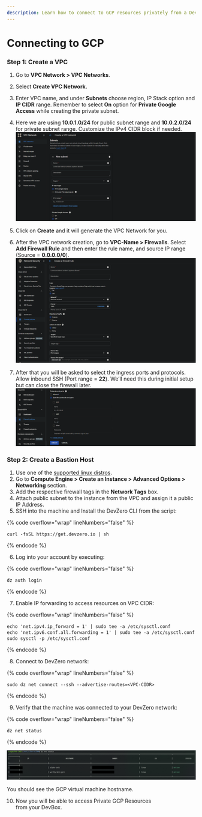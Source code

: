 ```yaml
---
description: Learn how to connect to GCP resources privately from a DevBox.
---
```


# Connecting to GCP

### Step 1: Create a VPC

1. Go to **VPC Network > VPC Networks**.
2. Select **Create VPC Network.**
3. Enter VPC name, and under **Subnets** choose region, IP Stack option and **IP CIDR** range. Remember to select **On** option for **Private Google Access** while creating the private subnet. 
4. Here we are using **10.0.1.0/24** for public subnet range and **10.0.2.0/24** for private subnet range. Customize the IPv4 CIDR block if needed.
![image](../../.gitbook/assets/gcp-vpc-subnet.png)

5. Click on **Create** and it will generate the VPC Network for you.
6. After the VPC network creation, go to **VPC-Name > Firewalls**. Select **Add Firewall Rule** and then enter the rule name, and source IP range (Source = **0.0.0.0/0**).
![image](../../.gitbook/assets/gcp-firewall-ssh-1.png)

7. After that you will be asked to select the ingress ports and protocols. Allow inbound SSH (Port range = **22**). We’ll need this during initial setup but can close the firewall later.‍
![image](../../.gitbook/assets/gcp-firewall-ssh-2.png)

### Step 2: Create a Bastion Host

1. Use one of the [supported linux distros](https://console.cloud.google.com/compute/images).
2. Go to **Compute Engine > Create an Instance > Advanced Options > Networking** section.
3. Add the respective firewall tags in the **Network Tags** box.
4. Attach public subnet to the instance from the VPC and assign it a public IP Address.
5. SSH into the machine and Install the DevZero CLI from the script:

{% code overflow="wrap" lineNumbers="false" %}
```
curl -fsSL https://get.devzero.io | sh
```
{% endcode %}

6. Log into your account by executing:

{% code overflow="wrap" lineNumbers="false" %}
```
dz auth login
```
{% endcode %}

7. Enable IP forwarding to access resources on VPC CIDR:

{% code overflow="wrap" lineNumbers="false" %}
```
echo 'net.ipv4.ip_forward = 1' | sudo tee -a /etc/sysctl.conf
echo 'net.ipv6.conf.all.forwarding = 1' | sudo tee -a /etc/sysctl.conf
sudo sysctl -p /etc/sysctl.conf
```
{% endcode %}

8. Connect to DevZero network:

{% code overflow="wrap" lineNumbers="false" %}
```
sudo dz net connect --ssh --advertise-routes=<VPC-CIDR>
```
{% endcode %}

9. Verify that the machine was connected to your DevZero network:

{% code overflow="wrap" lineNumbers="false" %}
```
dz net status
```
{% endcode %}

![image](../../.gitbook/assets/gcp-dz-net-status.png)

You should see the GCP virtual machine hostname.

10. Now you will be able to access Private GCP Resources from your DevBox.
